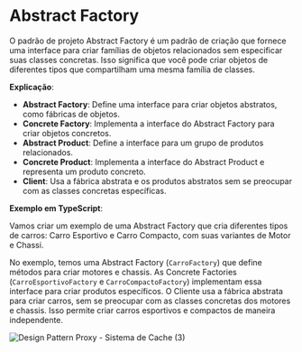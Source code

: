 # Abstract Factory

O padrão de projeto Abstract Factory é um padrão de criação que fornece uma interface para criar famílias de objetos relacionados sem especificar suas classes concretas. Isso significa que você pode criar objetos de diferentes tipos que compartilham uma mesma família de classes.


**Explicação**:
- **Abstract Factory**: Define uma interface para criar objetos abstratos, como fábricas de objetos.
- **Concrete Factory**: Implementa a interface do Abstract Factory para criar objetos concretos.
- **Abstract Product**: Define a interface para um grupo de produtos relacionados.
- **Concrete Product**: Implementa a interface do Abstract Product e representa um produto concreto.
- **Client**: Usa a fábrica abstrata e os produtos abstratos sem se preocupar com as classes concretas específicas.

**Exemplo em TypeScript**:

Vamos criar um exemplo de uma Abstract Factory que cria diferentes tipos de carros: Carro Esportivo e Carro Compacto, com suas variantes de Motor e Chassi.

No exemplo, temos uma Abstract Factory (`CarroFactory`) que define métodos para criar motores e chassis. As Concrete Factories (`CarroEsportivoFactory` e `CarroCompactoFactory`) implementam essa interface para criar produtos específicos. O Cliente usa a fábrica abstrata para criar carros, sem se preocupar com as classes concretas dos motores e chassis. Isso permite criar carros esportivos e compactos de maneira independente.

![Design Pattern Proxy - Sistema de Cache (3)](https://github.com/lucianobajr/software-architecture/assets/45442173/64ffc197-59b4-4375-9fe8-183ae9e564b9)
